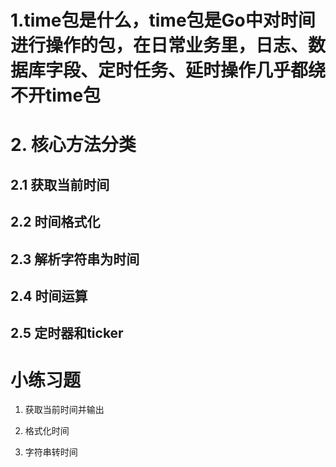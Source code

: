 # 1.time包是什么，time包是Go中对时间进行操作的包，在日常业务里，日志、数据库字段、定时任务、延时操作几乎都绕不开time包

# 2. 核心方法分类
## 2.1 获取当前时间

## 2.2 时间格式化

## 2.3 解析字符串为时间

## 2.4 时间运算

## 2.5 定时器和ticker

# 小练习题
1. 获取当前时间并输出

2. 格式化时间

3. 字符串转时间